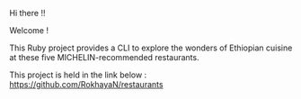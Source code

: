 
Hi there !!

Welcome !

This Ruby project provides a CLI to explore the wonders of Ethiopian cuisine at these five MICHELIN-recommended restaurants.


This project is held in the link below :
https://github.com/RokhayaN/restaurants 
